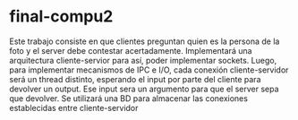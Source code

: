 # final-compu2

Este trabajo consiste en que clientes preguntan quien es la persona de la foto y el server debe contestar acertadamente. Implementará una arquitectura cliente-servior para así, poder implementar sockets. Luego, para implementar mecanismos de IPC e I/O, cada conexión cliente-servidor será un thread distinto, esperando el input por parte del cliente para devolver un output. Ese input sera un argumento para que el server sepa que devolver. Se utilizará una BD para almacenar las conexiones establecidas entre cliente-servidor
